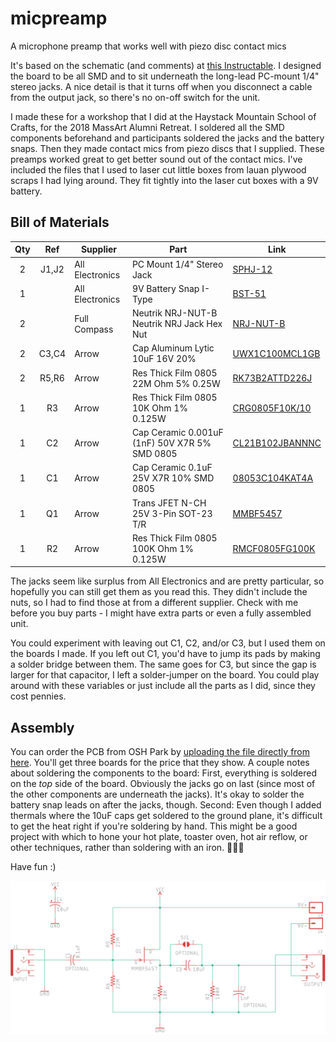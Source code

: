 # micpreamp
A microphone preamp that works well with piezo disc contact mics

It's based on the schematic (and comments) at [this Instructable](https://www.instructables.com/id/Guitar-Contact-Microphone-Preamp/). I designed the board to be all SMD and to sit underneath the long-lead PC-mount 1/4" stereo jacks. A nice detail is that it turns off when you disconnect a cable from the output jack, so there's no on-off switch for the unit. 

I made these for a workshop that I did at the Haystack Mountain School of Crafts, for the 2018 MassArt Alumni Retreat. I soldered all the SMD components beforehand and participants soldered the jacks and the battery snaps. Then they made contact mics from piezo discs that I supplied. These preamps worked great to get better sound out of the contact mics. I've included the files that I used to laser cut little boxes from lauan plywood scraps I had lying around. They fit tightly into the laser cut boxes with a 9V battery. 

## Bill of Materials

| Qty | Ref | Supplier        | Part                      | Link  |
|:---:|:---:|--------------- | ------------------------- | ----- |
| 2   | J1,J2 | All Electronics | PC Mount 1/4" Stereo Jack |  [SPHJ-12](https://www.allelectronics.com/item/sphj-12/stereo-1/4-phone-jack-pc-mount/1.html) |
| 1   |       | All Electronics | 9V Battery Snap I-Type    |  [BST-51](https://www.allelectronics.com/item/bst-51/9v-battery-snap-i-type/1.html) 
| 2   |       | Full Compass    | Neutrik NRJ-NUT-B Neutrik NRJ Jack Hex Nut | [NRJ-NUT-B](https://www.fullcompass.com/prod/119396-neutrik-nrj-nut-b-neutrik-nrj-jack-hex-nut) |
| 2   | C3,C4 | Arrow | Cap Aluminum Lytic 10uF 16V 20%  | [UWX1C100MCL1GB](https://www.arrow.com/en/products/uwx1c100mcl1gb/nichicon) |
| 2   | R5,R6 | Arrow | Res Thick Film 0805 22M Ohm 5% 0.25W  | [RK73B2ATTD226J](https://www.arrow.com/en/products/rk73b2attd226j/koa-speer-electronics) |
| 1   | R3    | Arrow | Res Thick Film 0805 10K Ohm 1% 0.125W  | [CRG0805F10K/10](https://www.arrow.com/en/products/crg0805f10k10/te-connectivity) |
| 1   | C2    | Arrow | Cap Ceramic 0.001uF (1nF) 50V X7R 5% SMD 0805  | [CL21B102JBANNNC](https://www.arrow.com/en/products/cl21b102jbannnc/samsung-electro-mechanics) |
| 1   | C1    | Arrow | Cap Ceramic 0.1uF 25V X7R 10% SMD 0805  | [08053C104KAT4A](https://www.arrow.com/en/products/08053c104kat4a/avx) |
| 1   | Q1 | Arrow | Trans JFET N-CH 25V 3-Pin SOT-23 T/R  | [MMBF5457](https://www.arrow.com/en/products/mmbf5457/on-semiconductor) |
| 1   | R2 | Arrow | Res Thick Film 0805 100K Ohm 1% 0.125W  | [RMCF0805FG100K](https://www.arrow.com/en/products/rmcf0805fg100k/stackpole-electronics) |

The jacks seem like surplus from All Electronics and are pretty particular, so hopefully you can still get them as you read this. They didn't include the nuts, so I had to find those at from a different supplier. Check with me before you buy parts - I might have extra parts or even a fully assembled unit.

You could experiment with leaving out C1, C2, and/or C3, but I used them on the boards I made. If you left out C1, you'd have to jump its pads by making a solder bridge between them. The same goes for C3, but since the gap is larger for that capacitor, I left a solder-jumper on the board. You could play around with these variables or just include all the parts as I did, since they cost pennies.

## Assembly

You can order the PCB from OSH Park by [uploading the file directly from here](https://oshpark.com/import?url=https://raw.githubusercontent.com/rahji/micpreamp/master/eagle/smd_preamp_with_TALL_jacks.brd). You'll get three boards for the price that they show. A couple notes about soldering the components to the board: First, everything is soldered on the *top* side of the board. Obviously the jacks go on last (since most of the other components are underneath the jacks). It's okay to solder the battery snap leads on after the jacks, though. Second: Even though I added thermals where the 10uF caps get soldered to the ground plane, it's difficult to get the heat right if you're soldering by hand. This might be a good project with which to hone your hot plate, toaster oven, hot air reflow, or other techniques, rather than soldering with an iron. 🤷🏽‍♂️

Have fun :)

![schematic](schematic.png)
